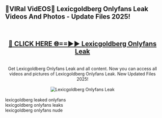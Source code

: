 <h2>🔴VIRal VidEOS🔴 Lexicgoldberg Onlyfans Leak Videos And Photos - Update Files 2025!</h2>
<br>
<div align="center">
<h2><a href="https://virallinks.top/odZfE0" rel="nofollow">🔴 CLICK HERE 🌐==►► Lexicgoldberg Onlyfans Leak</a></h2>
<br>
Get Lexicgoldberg Onlyfans Leak and all content. Now you can access all videos and pictures of Lexicgoldberg Onlyfans Leak. New Updated Files 2025!
<br>
<br>
<a href="https://virallinks.top/odZfE0" rel="nofollow" data-target="animated-image.originalLink"><img src="https://i.imgur.com/dJHk4Zq.gif)" alt="Lexicgoldberg Onlyfans Leak" style="max-width: 100%; display: inline-block;" data-target="animated-image.originalImage"></a>
</div>
<br>
lexicgoldberg leaked onlyfans<br>
lexicgoldberg onlyfans leaks<br>
lexicgoldberg onlyfans nude